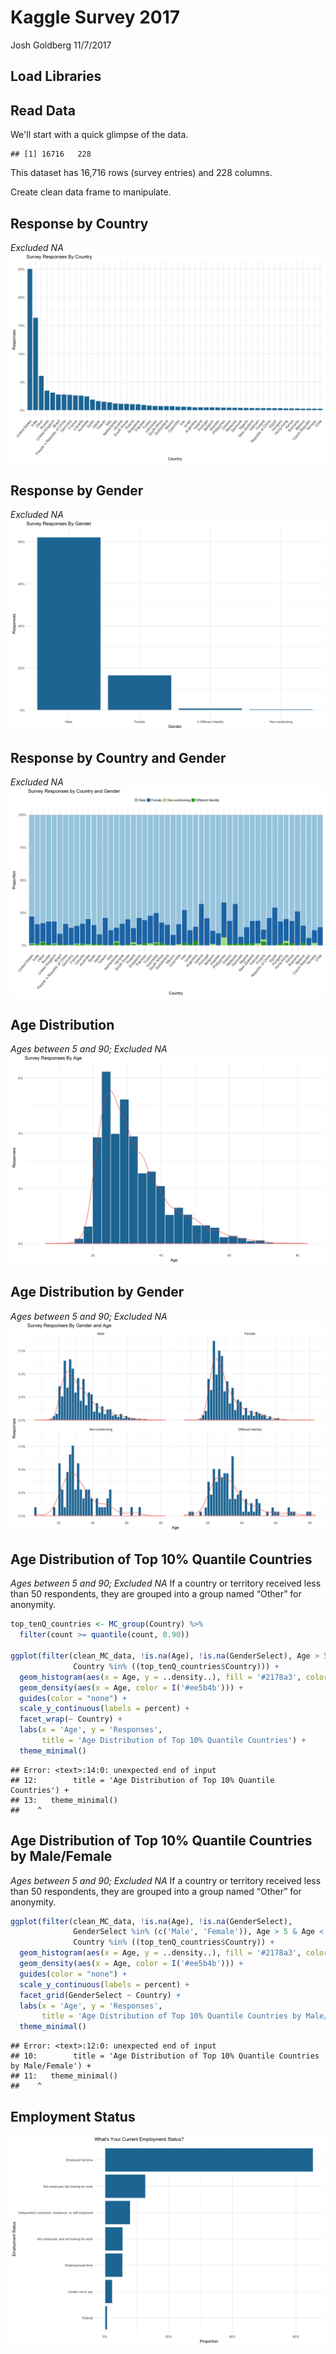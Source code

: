 Kaggle Survey 2017
================
Josh Goldberg
11/7/2017

Load Libraries
--------------

Read Data
---------

We'll start with a quick glimpse of the data.

    ## [1] 16716   228

This dataset has 16,716 rows (survey entries) and 228 columns.

Create clean data frame to manipulate.

Response by Country
-------------------

*Excluded NA* ![](Figs/Country-1.png)

Response by Gender
------------------

*Excluded NA* ![](Figs/Gender-1.png)

Response by Country and Gender
------------------------------

*Excluded NA* ![](Figs/Country%20and%20Gender-1.png)

Age Distribution
----------------

*Ages between 5 and 90; Excluded NA* ![](Figs/Age-1.png)

Age Distribution by Gender
--------------------------

*Ages between 5 and 90; Excluded NA* ![](Figs/Age%20Facet-1.png)

Age Distribution of Top 10% Quantile Countries
----------------------------------------------

*Ages between 5 and 90; Excluded NA* If a country or territory received less than 50 respondents, they are grouped into a group named “Other” for anonymity.

``` r
top_tenQ_countries <- MC_group(Country) %>%
  filter(count >= quantile(count, 0.90))

ggplot(filter(clean_MC_data, !is.na(Age), !is.na(GenderSelect), Age > 5 & Age < 90,
              Country %in% ((top_tenQ_countries$Country))) +
  geom_histogram(aes(x = Age, y = ..density..), fill = '#2178a3', color = 'white') +
  geom_density(aes(x = Age, color = I('#ee5b4b'))) +
  guides(color = "none") +
  scale_y_continuous(labels = percent) +
  facet_wrap(~ Country) +
  labs(x = 'Age', y = 'Responses',
       title = 'Age Distribution of Top 10% Quantile Countries') +
  theme_minimal()
```

    ## Error: <text>:14:0: unexpected end of input
    ## 12:        title = 'Age Distribution of Top 10% Quantile Countries') +
    ## 13:   theme_minimal()
    ##    ^

Age Distribution of Top 10% Quantile Countries by Male/Female
-------------------------------------------------------------

*Ages between 5 and 90; Excluded NA* If a country or territory received less than 50 respondents, they are grouped into a group named “Other” for anonymity.

``` r
ggplot(filter(clean_MC_data, !is.na(Age), !is.na(GenderSelect), 
              GenderSelect %in% (c('Male', 'Female')), Age > 5 & Age < 90,
              Country %in% ((top_tenQ_countries$Country)) +
  geom_histogram(aes(x = Age, y = ..density..), fill = '#2178a3', color = 'white') +
  geom_density(aes(x = Age, color = I('#ee5b4b'))) +
  guides(color = "none") +
  scale_y_continuous(labels = percent) +
  facet_grid(GenderSelect ~ Country) +
  labs(x = 'Age', y = 'Responses',
       title = 'Age Distribution of Top 10% Quantile Countries by Male/Female') +
  theme_minimal()
```

    ## Error: <text>:12:0: unexpected end of input
    ## 10:        title = 'Age Distribution of Top 10% Quantile Countries by Male/Female') +
    ## 11:   theme_minimal()
    ##    ^

Employment Status
-----------------

![](Figs/Employment-1.png)
